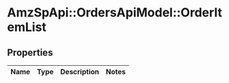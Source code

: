 # AmzSpApi::OrdersApiModel::OrderItemList

## Properties
Name | Type | Description | Notes
------------ | ------------- | ------------- | -------------


